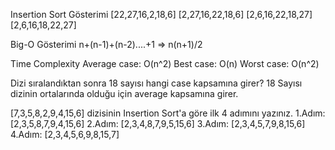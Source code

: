 Insertion Sort Gösterimi
[22,27,16,2,18,6]
[2,27,16,22,18,6]
[2,6,16,22,18,27]
[2,6,16,18,22,27]

Big-O Gösterimi
n+(n-1)+(n-2)....+1 => n(n+1)/2 



Time Complexity
Average case: O(n^2)
Best case: O(n)
Worst case: O(n^2)

Dizi sıralandıktan sonra 18 sayısı hangi case kapsamına girer?
18 Sayısı dizinin ortalarında olduğu için average kapsamına girer.

[7,3,5,8,2,9,4,15,6] dizisinin Insertion Sort'a göre ilk 4 adımını yazınız.
1.Adım: [2,3,5,8,7,9,4,15,6]
2.Adım: [2,3,4,8,7,9,5,15,6]
3.Adım: [2,3,4,5,7,9,8,15,6]
4.Adım: [2,3,4,5,6,9,8,15,7]
